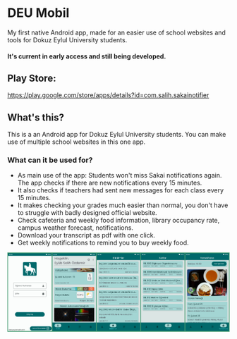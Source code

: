 # DEU Mobil

My first native Android app, made for an easier use of school websites and tools for Dokuz Eylul University students.
#### It's current in early access and still being developed.

## Play Store:
https://play.google.com/store/apps/details?id=com.salih.sakainotifier

## What's this?

This is a an Android app for Dokuz Eylul University students. You can make use of multiple school websites in this one app.

### What can it be used for?
- As main use of the app: Students won't miss Sakai notifications again. The app checks if there are new notifications every 15 minutes.
- It also checks if teachers had sent new messages for each class every 15 minutes.
- It makes checking your grades much easier than normal, you don't have to struggle with badly designed official website.
- Check cafeteria and weekly food information, library occupancy rate, campus weather forecast, notifications.
- Download your transcript as pdf with one click.
- Get weekly notifications to remind you to buy weekly food.

![alt text](https://github.com/eyubSalihOzdemir/deu-mobil/blob/master/readme-image/git-image.png?raw=true)
